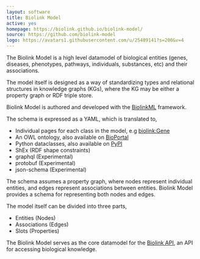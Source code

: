 ```yaml
---
layout: software
title: Biolink Model
active: yes
homepage: https://biolink.github.io/biolink-model/
source: https://github.com/biolink-model
logo: https://avatars1.githubusercontent.com/u/25489141?s=200&v=4
---
```


The Biolink Model is a high level datamodel of biological entities (genes, diseases, phenotypes, pathways, 
individuals, substances, etc) and their associations.

The model itself is designed as a way of standardizing types and relational structures in knowledge graphs (KGs), 
where the KG may be either a property graph or RDF triple store.

Biolink Model is authored and developed with the [BiolinkML](https://github.com/biolink/biolinkml) framework.

The schema is expressed as a YAML, which is translated to,
- Individual pages for each class in the model, e.g [biolink:Gene](https://w3id.org/biolink/vocab/Gene)
- An OWL ontology, also available on [BioPortal](https://bioportal.bioontology.org/ontologies/BLM)
- Python dataclasses, also available on [PyPI](https://pypi.org/project/biolink-model/)
- ShEx (RDF shape constraints)
- graphql (Experimental)
- protobuf (Experimental)
- json-schema (Experimental)

The schema assumes a property graph, where nodes represent individual entities, and edges represent associations 
between entities. Biolink Model provides a schema for representing both nodes and edges.

The model itself can be divided into three parts,
- Entities (Nodes)
- Associations (Edges)
- Slots (Properties)

The Biolink Model serves as the core datamodel for the [Biolink API](https://github.com/biolink/biolink-api/), an API for accessing biological knowledge.
